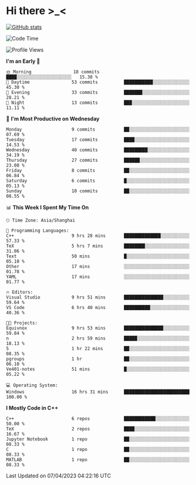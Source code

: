 # Hi there \>_<

[![GitHub stats](https://github-readme-stats.vercel.app/api?username=ARessegetesStery&show_icons=true&theme=transparent)](https://github.com/anuraghazra/github-readme-stats)

<!--START_SECTION:waka-->
![Code Time](http://img.shields.io/badge/Code%20Time-10%20hrs%2058%20mins-blue)

![Profile Views](http://img.shields.io/badge/Profile%20Views-52-blue)

**I'm an Early 🐤** 

```text
🌞 Morning                18 commits          ████░░░░░░░░░░░░░░░░░░░░░   15.38 % 
🌆 Daytime                53 commits          ███████████░░░░░░░░░░░░░░   45.30 % 
🌃 Evening                33 commits          ███████░░░░░░░░░░░░░░░░░░   28.21 % 
🌙 Night                  13 commits          ███░░░░░░░░░░░░░░░░░░░░░░   11.11 % 
```
📅 **I'm Most Productive on Wednesday** 

```text
Monday                   9 commits           ██░░░░░░░░░░░░░░░░░░░░░░░   07.69 % 
Tuesday                  17 commits          ████░░░░░░░░░░░░░░░░░░░░░   14.53 % 
Wednesday                40 commits          █████████░░░░░░░░░░░░░░░░   34.19 % 
Thursday                 27 commits          ██████░░░░░░░░░░░░░░░░░░░   23.08 % 
Friday                   8 commits           ██░░░░░░░░░░░░░░░░░░░░░░░   06.84 % 
Saturday                 6 commits           █░░░░░░░░░░░░░░░░░░░░░░░░   05.13 % 
Sunday                   10 commits          ██░░░░░░░░░░░░░░░░░░░░░░░   08.55 % 
```


📊 **This Week I Spent My Time On** 

```text
🕑︎ Time Zone: Asia/Shanghai

💬 Programming Languages: 
C++                      9 hrs 28 mins       ██████████████░░░░░░░░░░░   57.33 % 
TeX                      5 hrs 7 mins        ████████░░░░░░░░░░░░░░░░░   31.06 % 
Text                     50 mins             █░░░░░░░░░░░░░░░░░░░░░░░░   05.10 % 
Other                    17 mins             ░░░░░░░░░░░░░░░░░░░░░░░░░   01.78 % 
YAML                     17 mins             ░░░░░░░░░░░░░░░░░░░░░░░░░   01.77 % 

🔥 Editors: 
Visual Studio            9 hrs 51 mins       ███████████████░░░░░░░░░░   59.64 % 
VS Code                  6 hrs 40 mins       ██████████░░░░░░░░░░░░░░░   40.36 % 

🐱‍💻 Projects: 
Equivnox                 9 hrs 53 mins       ███████████████░░░░░░░░░░   59.84 % 
n                        2 hrs 59 mins       █████░░░░░░░░░░░░░░░░░░░░   18.13 % 
5                        1 hr 22 mins        ██░░░░░░░░░░░░░░░░░░░░░░░   08.35 % 
pgroups                  1 hr                ██░░░░░░░░░░░░░░░░░░░░░░░   06.10 % 
Ve401-notes              51 mins             █░░░░░░░░░░░░░░░░░░░░░░░░   05.22 % 

💻 Operating System: 
Windows                  16 hrs 31 mins      █████████████████████████   100.00 % 
```

**I Mostly Code in C++** 

```text
C++                      6 repos             ████████████░░░░░░░░░░░░░   50.00 % 
TeX                      2 repos             ████░░░░░░░░░░░░░░░░░░░░░   16.67 % 
Jupyter Notebook         1 repo              ██░░░░░░░░░░░░░░░░░░░░░░░   08.33 % 
C                        1 repo              ██░░░░░░░░░░░░░░░░░░░░░░░   08.33 % 
MATLAB                   1 repo              ██░░░░░░░░░░░░░░░░░░░░░░░   08.33 % 
```




 Last Updated on 07/04/2023 04:22:16 UTC
<!--END_SECTION:waka-->
